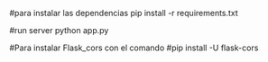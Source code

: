 #para instalar las dependencias
pip install -r requirements.txt

#run server
python app.py

#Para instalar Flask_cors con el comando
#pip install -U flask-cors

